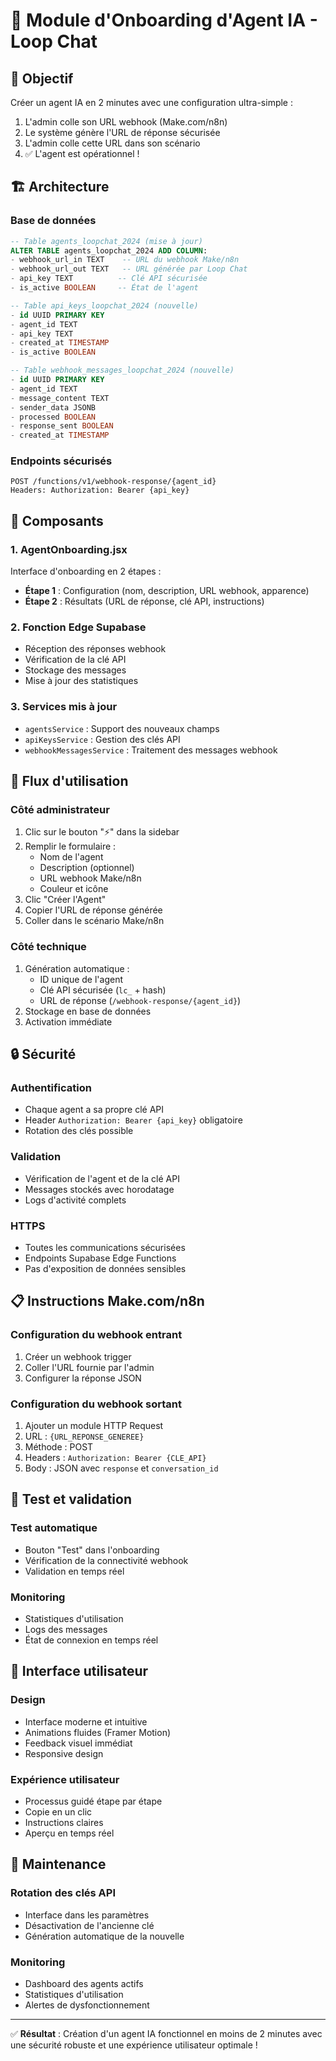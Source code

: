 # 🚀 Module d'Onboarding d'Agent IA - Loop Chat

## 🎯 Objectif
Créer un agent IA en 2 minutes avec une configuration ultra-simple :
1. L'admin colle son URL webhook (Make.com/n8n)
2. Le système génère l'URL de réponse sécurisée
3. L'admin colle cette URL dans son scénario
4. ✅ L'agent est opérationnel !

## 🏗️ Architecture

### Base de données
```sql
-- Table agents_loopchat_2024 (mise à jour)
ALTER TABLE agents_loopchat_2024 ADD COLUMN:
- webhook_url_in TEXT    -- URL du webhook Make/n8n
- webhook_url_out TEXT   -- URL générée par Loop Chat
- api_key TEXT          -- Clé API sécurisée
- is_active BOOLEAN     -- État de l'agent

-- Table api_keys_loopchat_2024 (nouvelle)
- id UUID PRIMARY KEY
- agent_id TEXT
- api_key TEXT
- created_at TIMESTAMP
- is_active BOOLEAN

-- Table webhook_messages_loopchat_2024 (nouvelle)
- id UUID PRIMARY KEY
- agent_id TEXT
- message_content TEXT
- sender_data JSONB
- processed BOOLEAN
- response_sent BOOLEAN
- created_at TIMESTAMP
```

### Endpoints sécurisés
```
POST /functions/v1/webhook-response/{agent_id}
Headers: Authorization: Bearer {api_key}
```

## 🔧 Composants

### 1. AgentOnboarding.jsx
Interface d'onboarding en 2 étapes :
- **Étape 1** : Configuration (nom, description, URL webhook, apparence)
- **Étape 2** : Résultats (URL de réponse, clé API, instructions)

### 2. Fonction Edge Supabase
- Réception des réponses webhook
- Vérification de la clé API
- Stockage des messages
- Mise à jour des statistiques

### 3. Services mis à jour
- `agentsService` : Support des nouveaux champs
- `apiKeysService` : Gestion des clés API
- `webhookMessagesService` : Traitement des messages webhook

## 🚀 Flux d'utilisation

### Côté administrateur
1. Clic sur le bouton "⚡" dans la sidebar
2. Remplir le formulaire :
   - Nom de l'agent
   - Description (optionnel)
   - URL webhook Make/n8n
   - Couleur et icône
3. Clic "Créer l'Agent"
4. Copier l'URL de réponse générée
5. Coller dans le scénario Make/n8n

### Côté technique
1. Génération automatique :
   - ID unique de l'agent
   - Clé API sécurisée (`lc_` + hash)
   - URL de réponse (`/webhook-response/{agent_id}`)
2. Stockage en base de données
3. Activation immédiate

## 🔒 Sécurité

### Authentification
- Chaque agent a sa propre clé API
- Header `Authorization: Bearer {api_key}` obligatoire
- Rotation des clés possible

### Validation
- Vérification de l'agent et de la clé API
- Messages stockés avec horodatage
- Logs d'activité complets

### HTTPS
- Toutes les communications sécurisées
- Endpoints Supabase Edge Functions
- Pas d'exposition de données sensibles

## 📋 Instructions Make.com/n8n

### Configuration du webhook entrant
1. Créer un webhook trigger
2. Coller l'URL fournie par l'admin
3. Configurer la réponse JSON

### Configuration du webhook sortant
1. Ajouter un module HTTP Request
2. URL : `{URL_REPONSE_GENEREE}`
3. Méthode : POST
4. Headers : `Authorization: Bearer {CLE_API}`
5. Body : JSON avec `response` et `conversation_id`

## 🧪 Test et validation

### Test automatique
- Bouton "Test" dans l'onboarding
- Vérification de la connectivité webhook
- Validation en temps réel

### Monitoring
- Statistiques d'utilisation
- Logs des messages
- État de connexion en temps réel

## 🎨 Interface utilisateur

### Design
- Interface moderne et intuitive
- Animations fluides (Framer Motion)
- Feedback visuel immédiat
- Responsive design

### Expérience utilisateur
- Processus guidé étape par étape
- Copie en un clic
- Instructions claires
- Aperçu en temps réel

## 🔄 Maintenance

### Rotation des clés API
- Interface dans les paramètres
- Désactivation de l'ancienne clé
- Génération automatique de la nouvelle

### Monitoring
- Dashboard des agents actifs
- Statistiques d'utilisation
- Alertes de dysfonctionnement

---

✅ **Résultat** : Création d'un agent IA fonctionnel en moins de 2 minutes avec une sécurité robuste et une expérience utilisateur optimale !